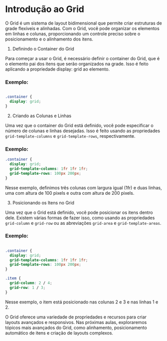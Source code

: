 # Introdução ao Grid

O Grid é um sistema de layout bidimensional que permite criar estruturas de grade flexíveis e alinhadas. Com o Grid, você pode organizar os elementos em linhas e colunas, proporcionando um controle preciso sobre o posicionamento e o alinhamento dos itens.

1. Definindo o Container do Grid

Para começar a usar o Grid, é necessário definir o container do Grid, que é o elemento pai dos itens que serão organizados na grade. Isso é feito aplicando a propriedade display: grid ao elemento.

### Exemplo:

```css

.container {
  display: grid;
}
```

2. Criando as Colunas e Linhas

Uma vez que o container do Grid está definido, você pode especificar o número de colunas e linhas desejadas. Isso é feito usando as propriedades ``grid-template-columns`` e ``grid-template-rows``, respectivamente.

### Exemplo:

```css
.container {
  display: grid;
  grid-template-columns: 1fr 1fr 1fr;
  grid-template-rows: 100px 200px;
}
```

Nesse exemplo, definimos três colunas com largura igual (1fr) e duas linhas, uma com altura de 100 pixels e outra com altura de 200 pixels.

3. Posicionando os Itens no Grid

Uma vez que o Grid está definido, você pode posicionar os itens dentro dele. Existem várias formas de fazer isso, como usando as propriedades ``grid-column`` e ``grid-row`` ou as abreviações ``grid-area`` e ``grid-template-areas``.

### Exemplo:

```css

.container {
  display: grid;
  grid-template-columns: 1fr 1fr 1fr;
  grid-template-rows: 100px 200px;
}

.item {
  grid-column: 2 / 4;
  grid-row: 1 / 3;
}
```

Nesse exemplo, o item está posicionado nas colunas 2 e 3 e nas linhas 1 e 2.

O Grid oferece uma variedade de propriedades e recursos para criar layouts avançados e responsivos. Nas próximas aulas, exploraremos tópicos mais avançados do Grid, como alinhamento, posicionamento automático de itens e criação de layouts complexos.